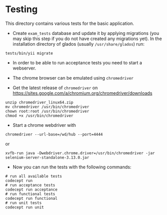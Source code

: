 # Testing

This directory contains various tests for the basic application.

* Create `exam_tests` database and update it by applying migrations (you may skip this step if you do not have created any migrations yet). In the installation directory of glados (usually `/usr/share/glados`) run:

```shell
tests/bin/yii migrate
```

 * In order to be able to run acceptance tests you need to start a webserver.

* The chrome browser can be emulated using `chromedriver`

* Get the latest release of `chromedriver` on https://sites.google.com/a/chromium.org/chromedriver/downloads

```shell
unzip chromedriver_linux64.zip
mv chromedriver /usr/bin/chromedriver
chown root:root /usr/bin/chromedriver
chmod +x /usr/bin/chromedriver
```

* Start a chrome webdriver with

```shell
chromedriver --url-base=/wd/hub --port=4444
```

or 

```shell
xvfb-run java -Dwebdriver.chrome.driver=/usr/bin/chromedriver -jar selenium-server-standalone-3.13.0.jar
```

* Now you can run the tests with the following commands:

```shell
# run all available tests
codecept run
# run acceptance tests
codecept run acceptance
# run functional tests
codecept run functional
# run unit tests
codecept run unit
```

